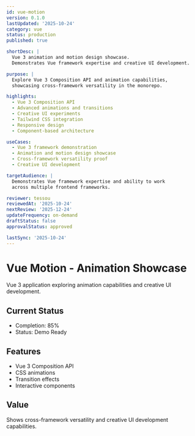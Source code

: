 ```yaml
---
id: vue-motion
version: 0.1.0
lastUpdated: '2025-10-24'
category: vue
status: production
published: true

shortDesc: |
  Vue 3 animation and motion design showcase.
  Demonstrates Vue framework expertise and creative UI development.

purpose: |
  Explore Vue 3 Composition API and animation capabilities,
  showcasing cross-framework versatility in the monorepo.

highlights:
  - Vue 3 Composition API
  - Advanced animations and transitions
  - Creative UI experiments
  - Tailwind CSS integration
  - Responsive design
  - Component-based architecture

useCases:
  - Vue 3 framework demonstration
  - Animation and motion design showcase
  - Cross-framework versatility proof
  - Creative UI development

targetAudience: |
  Demonstrates Vue framework expertise and ability to work
  across multiple frontend frameworks.

reviewer: tessou
reviewedAt: '2025-10-24'
nextReview: '2025-12-24'
updateFrequency: on-demand
draftStatus: false
approvalStatus: approved

lastSync: '2025-10-24'
---
```


# Vue Motion - Animation Showcase

Vue 3 application exploring animation capabilities and creative UI development.

## Current Status
- Completion: 85%
- Status: Demo Ready

## Features
- Vue 3 Composition API
- CSS animations
- Transition effects
- Interactive components

## Value
Shows cross-framework versatility and creative UI development capabilities.
